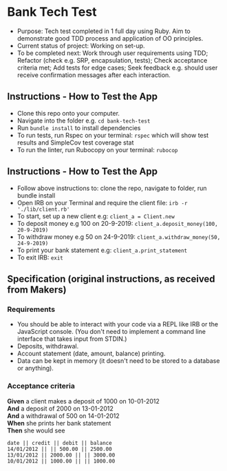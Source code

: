 # Bank Tech Test
* Purpose: Tech test completed in 1 full day using Ruby. Aim to demonstrate good TDD process and application of OO principles.
* Current status of project: Working on set-up.
* To be completed next: Work through user requirements using TDD; Refactor (check e.g. SRP, encapsulation, tests); Check acceptance criteria met; Add tests for edge cases; Seek feedback e.g. should user receive confirmation messages after each interaction.

## Instructions - How to Test the App
* Clone this repo onto your computer.
* Navigate into the folder e.g. `cd bank-tech-test`
* Run `bundle install` to install dependencies
* To run tests, run Rspec on your terminal: `rspec` which will show test results and SimpleCov test coverage stat
* To run the linter, run Rubocopy on your terminal: `rubocop`

## Instructions - How to Test the App
* Follow above instructions to: clone the repo, navigate to folder, run bundle install
* Open IRB on your Terminal and require the client file: `irb -r './lib/client.rb'`
* To start, set up a new client e.g: `client_a = Client.new`
* To deposit money e.g 100 on 20-9-2019: `client_a.deposit_money(100, 20-9-2019)`
* To withdraw money e.g 50 on 24-9-2019: `client_a.withdraw_money(50, 24-9-2019)`
* To print your bank statement e.g: `client_a.print_statement`
* To exit IRB: `exit`

## Specification (original instructions, as received from Makers)

### Requirements

* You should be able to interact with your code via a REPL like IRB or the JavaScript console.  (You don't need to implement a command line interface that takes input from STDIN.)
* Deposits, withdrawal.
* Account statement (date, amount, balance) printing.
* Data can be kept in memory (it doesn't need to be stored to a database or anything).

### Acceptance criteria

**Given** a client makes a deposit of 1000 on 10-01-2012  
**And** a deposit of 2000 on 13-01-2012  
**And** a withdrawal of 500 on 14-01-2012  
**When** she prints her bank statement  
**Then** she would see

```
date || credit || debit || balance
14/01/2012 || || 500.00 || 2500.00
13/01/2012 || 2000.00 || || 3000.00
10/01/2012 || 1000.00 || || 1000.00
```

